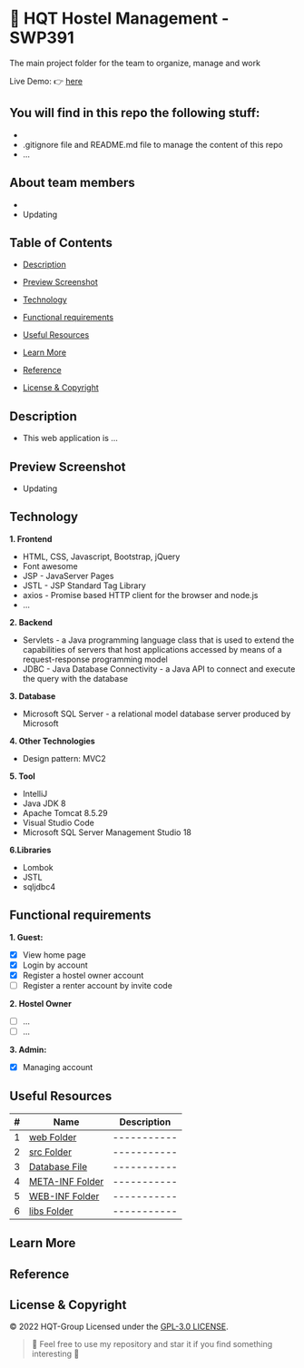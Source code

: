 # :star_struck: HQT Hostel Management - SWP391

The main project folder for the team to organize, manage and work

Live Demo: :point_right: [here]()

## You will find in this repo the following stuff:
* 
* .gitignore file and README.md file to manage the content of this repo
* ...

## About team members
* 
* Updating


## Table of Contents

- [Description](#description)

- [Preview Screenshot](#preview-screenshot)

- [Technology](#technology)

- [Functional requirements](#functional-requirements)

- [Useful Resources](#useful-resources)

- [Learn More](#learn-more)

- [Reference](#reference)

- [License & Copyright](#license--copyright)

## Description

- This web application is ...

## Preview Screenshot

- Updating

## Technology

**1. Frontend**

- HTML, CSS, Javascript, Bootstrap, jQuery
- Font awesome
- JSP - JavaServer Pages
- JSTL - JSP Standard Tag Library
- axios - Promise based HTTP client for the browser and node.js
- ...

**2. Backend**

- Servlets - a Java programming language class that is used to extend the capabilities of servers that host applications accessed by means of a request-response programming model
- JDBC - Java Database Connectivity - a Java API to connect and execute the query with the database

**3. Database**

- Microsoft SQL Server - a relational model database server produced by Microsoft

**4. Other Technologies**

- Design pattern: MVC2

**5. Tool**

- IntelliJ
- Java JDK 8
- Apache Tomcat 8.5.29
- Visual Studio Code
- Microsoft SQL Server Management Studio 18

**6.Libraries**

- Lombok
- JSTL
- sqljdbc4
 
## Functional requirements

**1. Guest:**
- [x] View home page
- [x] Login by account
- [x] Register a hostel owner account
- [ ] Register a renter account by invite code

**2. Hostel Owner**
- [ ] ...
- [ ] ...

**3. Admin:**
- [x] Managing account

## Useful Resources

#| Name | Description
-| ---- | -----------
1| [web Folder]() | -----------
2| [src Folder]() | -----------
3| [Database File]() | -----------
4| [META-INF Folder]() | -----------
5| [WEB-INF Folder]() | -----------
6| [libs Folder]() | -----------

## Learn More

## Reference

## License & Copyright

&copy; 2022 HQT-Group Licensed under the [GPL-3.0 LICENSE]().

> :love_you_gesture: Feel free to use my repository and star it if you find something interesting :love_you_gesture:

